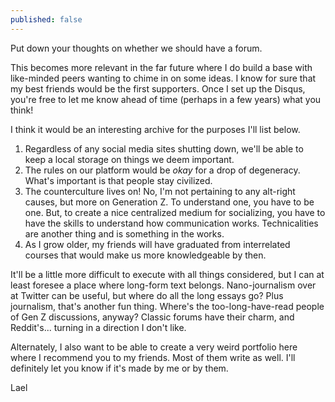 ```yaml
---
published: false
---
```

Put down your thoughts on whether we should have a forum.

This becomes more relevant in the far future where I do build a base with like-minded peers wanting to chime in on some ideas. I know for sure that my best friends would be the first supporters. Once I set up the Disqus, you're free to let me know ahead of time (perhaps in a few years) what you think!

I think it would be an interesting archive for the purposes I'll list below.

1. Regardless of any social media sites shutting down, we'll be able to keep a local storage on things we deem important.
2. The rules on our platform would be _okay_ for a drop of degeneracy. What's important is that people stay civilized.
3. The counterculture lives on! No, I'm not pertaining to any alt-right causes, but more on Generation Z. To understand one, you have to be one. But, to create a nice centralized medium for socializing, you have to have the skills to understand how communication works. Technicalities are another thing and is something in the works.
4. As I grow older, my friends will have graduated from interrelated courses that would make us more knowledgeable by then.

It'll be a little more difficult to execute with all things considered, but I can at least foresee a place where long-form text belongs. Nano-journalism over at Twitter can be useful, but where do all the long essays go? Plus journalism, that's another fun thing. Where's the too-long-have-read people of Gen Z discussions, anyway? Classic forums have their charm, and Reddit's... turning in a direction I don't like.

Alternately, I also want to be able to create a very weird portfolio here where I recommend you to my friends. Most of them write as well. I'll definitely let you know if it's made by me or by them.

Lael